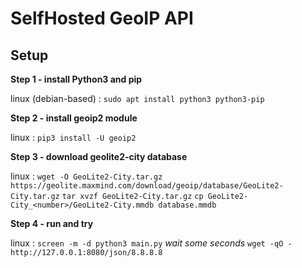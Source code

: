 # SelfHosted GeoIP API

## Setup

**Step 1 - install Python3 and pip**

linux (debian-based) :
	``sudo apt install python3 python3-pip``

**Step 2 - install geoip2 module**

linux :
	``pip3 install -U geoip2``

**Step 3 - download geolite2-city database**

linux : 
	``wget -O GeoLite2-City.tar.gz https://geolite.maxmind.com/download/geoip/database/GeoLite2-City.tar.gz``
	``tar xvzf GeoLite2-City.tar.gz``
	``cp GeoLite2-City_<number>/GeoLite2-City.mmdb database.mmdb``

**Step 4 - run and try**

linux : 
	``screen -m -d python3 main.py``
	_wait some seconds_
	``wget -qO - http://127.0.0.1:8080/json/8.8.8.8``